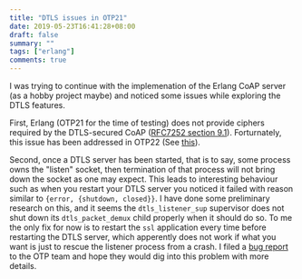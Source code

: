 ```yaml
---
title: "DTLS issues in OTP21"
date: 2019-05-23T16:41:28+08:00
draft: false
summary: ""
tags: ["erlang"]
comments: true
---
```


I was trying to continue with the implemenation of the Erlang CoAP server (as a hobby project maybe) and noticed some issues while exploring the DTLS features. 

<!--more--> 

First, Erlang (OTP21 for the time of testing) does not provide ciphers required by the DTLS-secured CoAP ([RFC7252 section 9.1](https://tools.ietf.org/html/rfc7252#section-9.1)). Forturnately, this issue has been addressed in OTP22 (See [this](https://bugs.erlang.org/browse/ERL-745)).

Second, once a DTLS server has been started, that is to say, some process owns the "listen" socket, then termination of that process will not bring down the socket as one may expect. This leads to interesting behaviour such as when you restart your DTLS server you noticed it failed with reason similar to `{error, {shutdown, closed}}`. I have done some preliminary research on this, and it seems the `dtls_listener_sup` supervisor does not shut down its `dtls_packet_demux` child properly when it should do so. To me the only fix  for now is to restart the `ssl` application every time before restarting the DTLS server, which apperently does not work if what you want is just to rescue the listener process from a crash. I filed a [bug report](https://bugs.erlang.org/browse/ERL-917) to the OTP team and hope they would dig into this problem with more details.